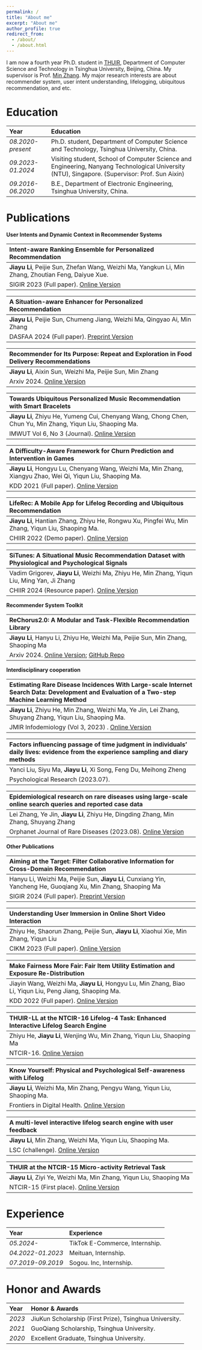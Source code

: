 ```yaml
---
permalink: /
title: "About me"
excerpt: "About me"
author_profile: true
redirect_from: 
  - /about/
  - /about.html
---
```


I am now a fourth year Ph.D. student in [THUIR](https://thuir.github.io/lab-website-template/), Department of Computer Science and Technology in Tsinghua University, Beijing, China. My supervisor is Prof. [Min Zhang](http://www.thuir.cn/group/~mzhang). My major research interests are about recommender system, user intent understanding, lifelogging, ubiquitous recommendation, and etc.

Education
======

| Year | Education |
| :------ | :------ | 
| *08.2020-present* | Ph.D. student, Department of Computer Science and Technology, Tsinghua University, China. |
| *09.2023-01.2024* | Visiting student, School of Computer Science and Engineering, Nanyang Technological University (NTU), Singapore. (Supervisor: Prof. Sun Aixin)|
| *09.2016-06.2020* | B.E., Department of Electronic Engineering, Tsinghua University, China. |


Publications
======

**User Intents and Dynamic Context in Recommender Systems**

| **Intent-aware Ranking Ensemble for Personalized Recommendation**|  
| :------ |  
| **Jiayu Li**, Peijie Sun, Zhefan Wang, Weizhi Ma, Yangkun Li, Min Zhang, Zhoutian Feng, Daiyue Xue. |  
| SIGIR 2023 (Full paper). [Online Version](https://arxiv.org/abs/2304.07450)|  

| **A Situation-aware Enhancer for Personalized Recommendation** |
| :------ |  
| **Jiayu Li**, Peijie Sun, Chumeng Jiang, Weizhi Ma, Qingyao Ai, Min Zhang |
| DASFAA 2024 (Full paper). [Preprint Version](https://arxiv.org/abs/2403.18317)

| **Recommender for Its Purpose: Repeat and Exploration in Food Delivery Recommendations**|
| :------ |  
| **Jiayu Li**, Aixin Sun, Weizhi Ma, Peijie Sun, Min Zhang |
| Arxiv 2024. [Online Version](https://arxiv.org/html/2402.14440v1) |

| **Towards Ubiquitous Personalized Music Recommendation with Smart Bracelets**|  
| :------ |  
| **Jiayu Li**, Zhiyu He, Yumeng Cui, Chenyang Wang, Chong Chen, Chun Yu, Min Zhang, Yiqun Liu, Shaoping Ma. |  
| IMWUT Vol 6, No 3 (Journal). [Online Version](https://JiayuLi-997.github.io/files/IMWUT2022-LiJY-Ubiquitous_Rec.pdf)|  

| **A Difficulty-Aware Framework for Churn Prediction and Intervention in Games**|  
| :------ |  
| **Jiayu Li**, Hongyu Lu, Chenyang Wang, Weizhi Ma, Min Zhang, Xiangyu Zhao, Wei Qi, Yiqun Liu, Shaoping Ma. |  
| KDD 2021 (Full paper). [Online Version](https://JiayuLi-997.github.io/files/.pdf)|  

| **LifeRec: A Mobile App for Lifelog Recording and Ubiquitous Recommendation**|  
| :------ |  
| **Jiayu Li**, Hantian Zhang, Zhiyu He, Rongwu Xu, Pingfei Wu, Min Zhang, Yiqun Liu, Shaoping Ma. |  
| CHIIR 2022 (Demo paper). [Online Version](https://JiayuLi-997.github.io/files/CHIIR2022-LiJY-LifeRec_Demo.pdf)|  

|**SiTunes: A Situational Music Recommendation Dataset with Physiological and Psychological Signals**|
| :------ |  
|Vadim Grigorev, **Jiayu Li**, Weizhi Ma, Zhiyu He, Min Zhang, Yiqun Liu, Ming Yan, Ji Zhang|
|CHIIR 2024 (Resource paper). [Online Version](https://dl.acm.org/doi/abs/10.1145/3627508.3638343)|

**Recommender System Toolkit**

|**ReChorus2.0: A Modular and Task-Flexible Recommendation Library**|
| :------ |  
|**Jiayu Li**, Hanyu Li, Zhiyu He, Weizhi Ma, Peijie Sun, Min Zhang, Shaoping Ma |
| Arxiv 2024. [Online Version](https://arxiv.org/abs/2405.18058); [GitHub Repo](https://github.com/THUwangcy/ReChorus/tree/master)|

**Interdisciplinary cooperation**

|**Estimating Rare Disease Incidences With Large-scale Internet Search Data: Development and Evaluation of a Two-step Machine Learning Method**|
| :------ |  
|**Jiayu Li**, Zhiyu He, Min Zhang, Weizhi Ma, Ye Jin, Lei Zhang, Shuyang Zhang, Yiqun Liu, Shaoping Ma. |
|JMIR Infodemiology (Vol 3, 2023) . [Online Version](https://infodemiology.jmir.org/2023/1/e42721/)|

|**Factors influencing passage of time judgment in individuals’ daily lives: evidence from the experience sampling and diary methods**|
| :------ |  
|Yanci Liu, Siyu Ma, **Jiayu Li**, Xi Song, Feng Du, Meihong Zheng|
|Psychological Research (2023.07).|

|**Epidemiological research on rare diseases using large-scale online search queries and reported case data**|
| :------ |  
|Lei Zhang, Ye Jin, **Jiayu Li**, Zhiyu He, Dingding Zhang, Min Zhang, Shuyang Zhang|
|Orphanet Journal of Rare Diseases (2023.08). [Online Version](https://link.springer.com/article/10.1186/s13023-023-02839-7)|

**Other Publications**

|**Aiming at the Target: Filter Collaborative Information for Cross-Domain Recommendation**|
| :------ | 
|Hanyu Li, Weizhi Ma, Peijie Sun, **Jiayu Li**, Cunxiang Yin, Yancheng He, Guoqiang Xu, Min Zhang, Shaoping Ma|
|SIGIR 2024 (Full paper). [Preprint Version](http://arxiv.org/abs/2403.20296)|

|**Understanding User Immersion in Online Short Video Interaction**|
| :------ |  
|Zhiyu He, Shaorun Zhang, Peijie Sun, **Jiayu Li**, Xiaohui Xie, Min Zhang, Yiqun Liu|
|CIKM 2023 (Full paper). [Online Version](https://dl.acm.org/doi/pdf/10.1145/3583780.3615099)|

| **Make Fairness More Fair: Fair Item Utility Estimation and Exposure Re-Distribution**|  
| :------ |  
| Jiayin Wang, Weizhi Ma, **Jiayu Li**, Hongyu Lu, Min Zhang, Biao Li, Yiqun Liu, Peng Jiang, Shaoping Ma. |  
| KDD 2022 (Full paper). [Online Version](https://JiayuLi-997.github.io/files/KDD2022-WangJY-fairness.pdf)|  

| **THUIR-LL at the NTCIR-16 Lifelog-4 Task: Enhanced Interactive Lifelog Search Engine**|  
| :------ |  
| Zhiyu He, **Jiayu Li**, Wenjing Wu, Min Zhang, Yiqun Liu, Shaoping Ma |  
| NTCIR-16. [Online Version](https://JiayuLi-997.github.io/files/.pdf)|  

| **Know Yourself: Physical and Psychological Self-awareness with Lifelog**|  
| :------ |  
| **Jiayu Li**, Weizhi Ma, Min Zhang, Pengyu Wang, Yiqun Liu, Shaoping Ma. |  
| Frontiers in Digital Health. [Online Version](https://JiayuLi-997.github.io/files/Frontiers2021-LiJY-Lifelog.pdf)|  

| **A multi-level interactive lifelog search engine with user feedback**|  
| :------ |  
| **Jiayu Li**, Min Zhang, Weizhi Ma, Yiqun Liu, Shaoping Ma. |  
| LSC (challenge). [Online Version](https://JiayuLi-997.github.io/files/LSC2020-LiJY-LifelogSearch.pdf)|  

| **THUIR at the NTCIR-15 Micro-activity Retrieval Task**|  
| :------ |  
| **Jiayu Li**, Ziyi Ye, Weizhi Ma, Min Zhang, Yiqun Liu, Shaoping Ma |  
| NTCIR-15 (First place). [Online Version](https://JiayuLi-997.github.io/files/NTCIR2020-LiJY-MART.pdf)|  


Experience
======

| Year | Experience |
| :------ | :------ |
| *05.2024-* | TikTok E-Commerce, Internship. |
| *04.2022-01.2023* | Meituan, Internship. |
| *07.2019-09.2019* | Sogou. Inc, Internship. |



Honor and Awards
======

| Year | Honor & Awards |
| :------ | :------ | 
| *2023* | JiuKun Scholarship (First Prize), Tsinghua University.|
| *2021* | GuoQiang Scholarship, Tsinghua University.|
| *2020* | Excellent Graduate, Tsinghua University.|

<!-- | Year | Honor & Awards |
| :------ | :------ | 
| *2021* | Overall Excellence Scholarship (First Prize), Tsinghua University. (**Top 3%**)|
| *2021* | Social Work Excellence Scholarship, Tsinghua University.|
| *2020* | VMware Scholarship, DCST, Tsinghua University. (**Top 5%**)|
| *2019* | Overall Excellence Scholarship (Second Prize), Tsinghua University. (**Top 10%**)| 
| *2015, 2016, 2017* | National Scholarship ([2015 No.01214](http://www.moe.gov.cn/srcsite/A05/s7505/201601/t20160120_228481.html), [2016 No.01225](http://www.moe.gov.cn/srcsite/A05/s7505/201612/t20161230_293528.html), [2017 No.01225](http://www.moe.gov.cn/srcsite/A05/s7505/201711/t20171108_318697.html)). (**Top 2%**)| 
| *2015, 2016, 2017* | Yiyang Scholarship, BUPT. (**10 places per year in the whole BUPT wide**)|
| *2017* | CCF Outstanding Undergraduate Award (OUA). (**About 100 places per year in the Nation wide**) [link](https://www.ccf.org.cn/Awards/Awards/2017-07-31/602612.shtml).
| *2017* | Meritorious Winner (First Author), MCM/ICM 2017.|
| *2016* | Honorable Mention (First Author), MCM/ICM 2016.|
| *2016* | CCCC Group Programming Ladder Tournament, National Third Prize.|
| *2015* | Merit Student, Beijing.| -->

<!-- More
====== -->
<!-- My hobbies mainly focus on sports, including running, ultimate frisbee, and . -->
<!-- My hobbies mainly focus on popular music, comic and animation.  
No music, no life! 🤠🎵🎶  
Everybody loves Misaka Mikoto! ⚡️ -->


<!-- <script type='text/javascript' id='clustrmaps' src='//cdn.clustrmaps.com/map_v2.js?cl=ffffff&w=a&t=tt&d=bju4B0QMEhcfQpVMAV_s8aJSfw7oX9YpdHi3zjXMeOs&cmn=f00b34'></script>
 -->